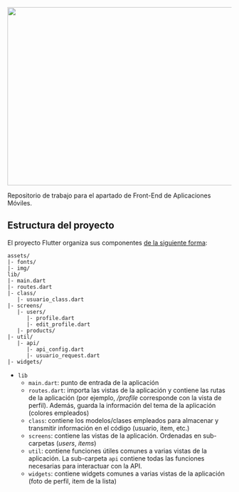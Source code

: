 <p align="center">
  <img width="550" height="400" src="https://i.imgur.com/uskIN8z.gif">
</p>
Repositorio de trabajo para el apartado de Front-End de Aplicaciones Móviles.

## Estructura del proyecto

El proyecto Flutter organiza sus componentes [de la siguiente forma](https://hackernoon.com/scalable-app-structure-in-flutter-dad61a4bc389):
```
assets/
|- fonts/
|- img/
lib/
|- main.dart
|- routes.dart
|- class/
   |- usuario_class.dart
|- screens/
   |- users/
      |- profile.dart
      |- edit_profile.dart
   |- products/
|- util/
   |- api/
      |- api_config.dart
      |- usuario_request.dart
|- widgets/
```
- `lib`
  - `main.dart`: punto de entrada de la aplicación
  - `routes.dart`: importa las vistas de la aplicación y contiene las rutas de la aplicación (por ejemplo, _/profile_ corresponde con la vista de perfil). Además, guarda la información del tema de la aplicación (colores empleados)
  - `class`: contiene los modelos/clases empleados para almacenar y transmitir información en el código (usuario, item, etc.)
  - `screens`: contiene las vistas de la aplicación. Ordenadas en sub-carpetas (_users_, _items_)
  - `util`: contiene funciones útiles comunes a varias vistas de la aplicación. La sub-carpeta `api` contiene todas las funciones necesarias para interactuar con la API.
  - `widgets`: contiene widgets comunes a varias vistas de la aplicación (foto de perfil, item de la lista)